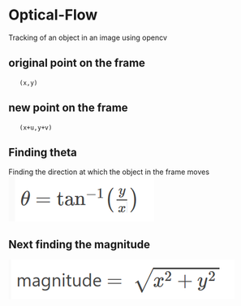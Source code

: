 # Optical-Flow
Tracking of an object in an image using opencv

## original point on the frame 
  ```
     (x,y)
  ```
## new point on the frame 
  ```
     (x+u,y+v)
  ```

## Finding theta 
Finding the direction at which the object in the frame moves
![alt text](https://github.com/DanielsKraus/Optical-Flow/blob/master/images/finding_theta.PNG)

## Next finding the magnitude

![alt text](https://github.com/DanielsKraus/Optical-Flow/blob/master/images/finding_magnitude.PNG)
